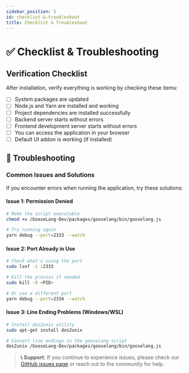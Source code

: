```yaml
---
sidebar_position: 5
id: checklist-&-troubleshoot
title: Checklist & Troubleshoot
---
```


# ✅ Checklist & Troubleshooting

## Verification Checklist

After installation, verify everything is working by checking these items:

- [ ] System packages are updated
- [ ] Node.js and Yarn are installed and working
- [ ] Project dependencies are installed successfully
- [ ] Backend server starts without errors
- [ ] Frontend development server starts without errors
- [ ] You can access the application in your browser
- [ ] Default UI addon is working (if installed)

## 🔧 Troubleshooting

### Common Issues and Solutions

If you encounter errors when running the application, try these solutions:

#### Issue 1: Permission Denied

```bash
# Make the script executable
chmod +x /GooseLang-Dev/packages/gooselang/bin/gooselang.js

# Try running again
yarn debug --port=2333 --watch
```

#### Issue 2: Port Already in Use

```bash
# Check what's using the port
sudo lsof -i :2333

# Kill the process if needed
sudo kill -9 <PID>

# Or use a different port
yarn debug --port=2334 --watch
```

#### Issue 3: Line Ending Problems (Windows/WSL)

```bash
# Install dos2unix utility
sudo apt-get install dos2unix

# Convert line endings in the gooselang script
dos2unix /GooseLang-Dev/packages/gooselang/bin/gooselang.js
```

> **📞 Support**: If you continue to experience issues, please check our [GitHub issues page](https://github.com/GooseLang-Dev/GooseLang/issues) or reach out to the community for help.

